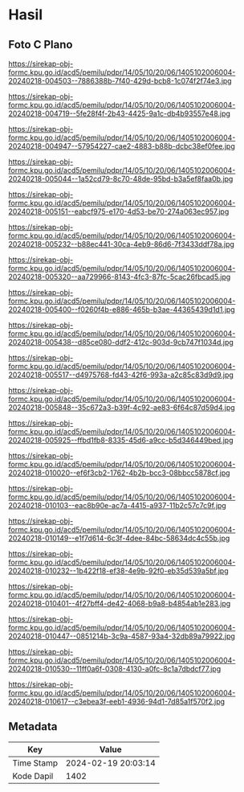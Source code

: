# Hasil

## Foto C Plano

https://sirekap-obj-formc.kpu.go.id/acd5/pemilu/pdpr/14/05/10/20/06/1405102006004-20240218-004503--7886388b-7f40-429d-bcb8-1c074f2f74e3.jpg

https://sirekap-obj-formc.kpu.go.id/acd5/pemilu/pdpr/14/05/10/20/06/1405102006004-20240218-004719--5fe28f4f-2b43-4425-9a1c-db4b93557e48.jpg

https://sirekap-obj-formc.kpu.go.id/acd5/pemilu/pdpr/14/05/10/20/06/1405102006004-20240218-004947--57954227-cae2-4883-b88b-dcbc38ef0fee.jpg

https://sirekap-obj-formc.kpu.go.id/acd5/pemilu/pdpr/14/05/10/20/06/1405102006004-20240218-005044--1a52cd79-8c70-48de-95bd-b3a5ef8faa0b.jpg

https://sirekap-obj-formc.kpu.go.id/acd5/pemilu/pdpr/14/05/10/20/06/1405102006004-20240218-005151--eabcf975-e170-4d53-be70-274a063ec957.jpg

https://sirekap-obj-formc.kpu.go.id/acd5/pemilu/pdpr/14/05/10/20/06/1405102006004-20240218-005232--b88ec441-30ca-4eb9-86d6-7f3433ddf78a.jpg

https://sirekap-obj-formc.kpu.go.id/acd5/pemilu/pdpr/14/05/10/20/06/1405102006004-20240218-005320--aa729966-8143-4fc3-87fc-5cac26fbcad5.jpg

https://sirekap-obj-formc.kpu.go.id/acd5/pemilu/pdpr/14/05/10/20/06/1405102006004-20240218-005400--f0260f4b-e886-465b-b3ae-44365439d1d1.jpg

https://sirekap-obj-formc.kpu.go.id/acd5/pemilu/pdpr/14/05/10/20/06/1405102006004-20240218-005438--d85ce080-ddf2-412c-903d-9cb747f1034d.jpg

https://sirekap-obj-formc.kpu.go.id/acd5/pemilu/pdpr/14/05/10/20/06/1405102006004-20240218-005517--d4975768-fd43-42f6-993a-a2c85c83d9d9.jpg

https://sirekap-obj-formc.kpu.go.id/acd5/pemilu/pdpr/14/05/10/20/06/1405102006004-20240218-005848--35c672a3-b39f-4c92-ae83-6f64c87d59d4.jpg

https://sirekap-obj-formc.kpu.go.id/acd5/pemilu/pdpr/14/05/10/20/06/1405102006004-20240218-005925--ffbd1fb8-8335-45d6-a9cc-b5d346449bed.jpg

https://sirekap-obj-formc.kpu.go.id/acd5/pemilu/pdpr/14/05/10/20/06/1405102006004-20240218-010020--ef6f3cb2-1762-4b2b-bcc3-08bbcc5878cf.jpg

https://sirekap-obj-formc.kpu.go.id/acd5/pemilu/pdpr/14/05/10/20/06/1405102006004-20240218-010103--eac8b90e-ac7a-4415-a937-11b2c57c7c9f.jpg

https://sirekap-obj-formc.kpu.go.id/acd5/pemilu/pdpr/14/05/10/20/06/1405102006004-20240218-010149--e1f7d614-6c3f-4dee-84bc-58634dc4c55b.jpg

https://sirekap-obj-formc.kpu.go.id/acd5/pemilu/pdpr/14/05/10/20/06/1405102006004-20240218-010232--1b422f18-ef38-4e9b-92f0-eb35d539a5bf.jpg

https://sirekap-obj-formc.kpu.go.id/acd5/pemilu/pdpr/14/05/10/20/06/1405102006004-20240218-010401--4f27bff4-de42-4068-b9a8-b4854ab1e283.jpg

https://sirekap-obj-formc.kpu.go.id/acd5/pemilu/pdpr/14/05/10/20/06/1405102006004-20240218-010447--0851214b-3c9a-4587-93a4-32db89a79922.jpg

https://sirekap-obj-formc.kpu.go.id/acd5/pemilu/pdpr/14/05/10/20/06/1405102006004-20240218-010530--11ff0a6f-0308-4130-a0fc-8c1a7dbdcf77.jpg

https://sirekap-obj-formc.kpu.go.id/acd5/pemilu/pdpr/14/05/10/20/06/1405102006004-20240218-010617--c3ebea3f-eeb1-4936-94d1-7d85a1f570f2.jpg


## Metadata

| Key        | Value               |
| ---------- | ------------------- |
| Time Stamp | 2024-02-19 20:03:14 |
| Kode Dapil | 1402                |



